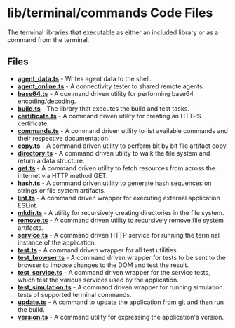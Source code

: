# lib/terminal/commands Code Files
The terminal libraries that executable as either an included library or as a command from the terminal.

## Files
<!-- Do not edit below this line.  Contents dynamically populated. -->

* **[agent_data.ts](agent_data.ts)**           - Writes agent data to the shell.
* **[agent_online.ts](agent_online.ts)**       - A connectivity tester to shared remote agents.
* **[base64.ts](base64.ts)**                   - A command driven utility for performing base64 encoding/decoding.
* **[build.ts](build.ts)**                     - The library that executes the build and test tasks.
* **[certificate.ts](certificate.ts)**         - A command driven utility for creating an HTTPS certificate.
* **[commands.ts](commands.ts)**               - A command driven utility to list available commands and their respective documentation.
* **[copy.ts](copy.ts)**                       - A command driven utility to perform bit by bit file artifact copy.
* **[directory.ts](directory.ts)**             - A command driven utility to walk the file system and return a data structure.
* **[get.ts](get.ts)**                         - A command driven utility to fetch resources from across the internet via HTTP method GET.
* **[hash.ts](hash.ts)**                       - A command driven utility to generate hash sequences on strings or file system artifacts.
* **[lint.ts](lint.ts)**                       - A command driven wrapper for executing external application ESLint.
* **[mkdir.ts](mkdir.ts)**                     - A utility for recursively creating directories in the file system.
* **[remove.ts](remove.ts)**                   - A command driven utility to recursively remove file system artifacts.
* **[service.ts](service.ts)**                 - A command driven HTTP service for running the terminal instance of the application.
* **[test.ts](test.ts)**                       - A command driven wrapper for all test utilities.
* **[test_browser.ts](test_browser.ts)**       - A command driven wrapper for tests to be sent to the browser to impose changes to the DOM and test the result.
* **[test_service.ts](test_service.ts)**       - A command driven wrapper for the service tests, which test the various services used by the application.
* **[test_simulation.ts](test_simulation.ts)** - A command driven wrapper for running simulation tests of supported terminal commands.
* **[update.ts](update.ts)**                   - A command to update the application from git and then run the build.
* **[version.ts](version.ts)**                 - A command utility for expressing the application's version.